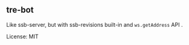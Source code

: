 tre-bot
---

Like ssb-server, but with ssb-revisions built-in and `ws.getAddress` API .

License: MIT
